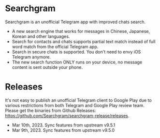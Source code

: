# Searchgram

Searchgram is an unofficial Telegram app with improved chats search.

- A new search engine that works for messages in Chinese, Japanese, Korean and other languages.
- Search for contacts and chats supports partial text match instead of full word match from the official Telegram app.
- Search in secure chats is supported. You don't need to envy iOS Telegram anymore.
- The new search function ONLY runs on your device, no message content is sent outside your phone.

# Releases

It's not easy to publish an unofficial Telegram client to Google Play due to various restrictions from both Telegram and Google Play review team. Please get the binaries from Github Releases: https://github.com/Searchgram/searchgram-release/releases.

- Mar 10th, 2023. Sync features from upstream v9.5.1
- Mar 9th, 2023. Sync features from upstream v9.5.0
